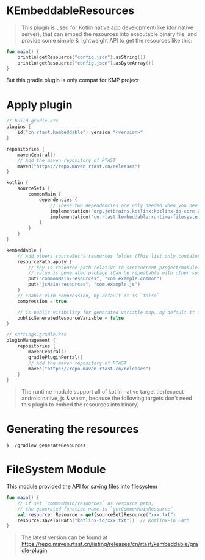 # KEmbeddableResources

> This plugin is used for Kotlin native app development(like ktor native server),
> that can embed the resources into executable binary file,
> and provide some simple & lightweight API to get the resources like this:

```kotlin
fun main() {
    println(getResouerce("config.json").asString())
    println(getResouerce("config.json").asByteArray())
}
```

But this gradle plugin is only compat for KMP project

# Apply plugin

```kotlin
// build.gradle.kts
plugins {
    id("cn.rtast.kembeddable") version "<version>"
}

repositories {
    mavenCentral()
    // Add the maven repository of RTAST
    maven("https://repo.maven.rtast.cn/releases")
}

kotlin {
    sourceSets {
        commonMain {
            dependencies {
                // These two dependencies are only needed when you need to save the file to the filesystem
                implementation("org.jetbrains.kotlinx:kotlinx-io-core:0.7.0")
                implementation("cn.rtast.kembeddable:runtime-filesystem:<version>")
            }
        }
    }
}

kembeddable {
    // Add others sourceSet's resources folder (This list only contains "commonMain/resources" by default)  
    resourcePath.apply {
        // key is resource path relative to src(current project/module)
        // value is generated package (Can be repeatable with other sourceSets)
        put("commonMain/resources", "com.example.common")
        put("jsMain/resources", "com.example.js")
    }
    // Enable zlib compression, by default it is `false`
    compression = true

    // is public visibility for generated variable map, by default it is false
    publicGeneratedResourceVariable = false
}

// settings.gradle.kts
pluginManagement {
    repositories {
        mavenCentral()
        gradlePluginPortal()
        // Add the maven repository of RTAST
        maven("https://repo.maven.rtast.cn/releases")
    }
}
```

> The runtime module support all of kotlin native target tier(expect android native, js & wasm, because the following
> targets don't need this plugin to embed the resources into binary)

# Generating the resources

```shell
$ ./gradlew generateResources
```

# FileSystem Module

This module provided the API for saving files into filesystem

```kotlin
fun main() {
    // if set `commonMain/resources` as resource path,
    // the generated function name is `getCommonMainResource`
    val resource: Resource = get{sourceSet}Resource("xxx.txt")
    resource.saveTo(Path("kotlinx-io/xxx.txt"))  // Kotlinx-io Path
}
```

> The latest version can be found at https://repo.maven.rtast.cn/listing/releases/cn/rtast/kembeddable/gradle-plugin
